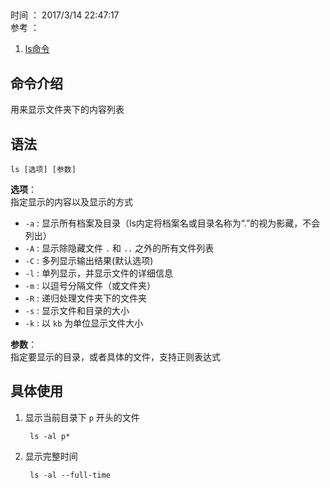 ##  
时间 ： 2017/3/14 22:47:17   
参考 ：  
1. [ls命令](http://man.linuxde.net/ls) 

## 命令介绍  
用来显示文件夹下的内容列表

## 语法  
	ls [选项] [参数]
**选项**：  
指定显示的内容以及显示的方式
  
 * `-a` : 显示所有档案及目录（ls内定将档案名或目录名称为“.”的视为影藏，不会列出）
 * `-A` : 显示除隐藏文件 `.` 和 `..` 之外的所有文件列表
 * `-C` : 多列显示输出结果(默认选项)
 * `-l` : 单列显示，并显示文件的详细信息
 * `-m` : 以逗号分隔文件（或文件夹） 
 * `-R` : 递归处理文件夹下的文件夹
 * `-s` : 显示文件和目录的大小
 * `-k` : 以 `kb` 为单位显示文件大小

**参数**：  
指定要显示的目录，或者具体的文件，支持正则表达式

## 具体使用
1. 显示当前目录下 `p` 开头的文件
	
		ls -al p*
2. 显示完整时间

		ls -al --full-time

	

